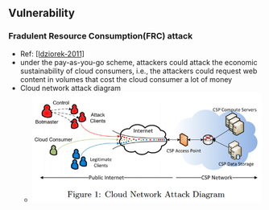 ## Vulnerability

### Fradulent Resource Consumption(FRC) attack
- Ref: [[Idziorek-2011]](../../papers/IdziorekT11_CCSW_Detecting-Fraudulent-Use-of-Cloud-Resources.md)
- under the pay-as-you-go scheme, attackers could attack the economic sustainability of cloud consumers, i.e., the attackers could request web content in volumes that cost the cloud consumer a lot of money
- Cloud network attack diagram
  - <img src="../figs/CloudEdosAttack.PNG" width="550px" />

